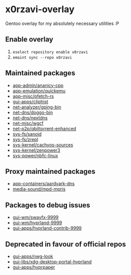 # x0rzavi-overlay
Gentoo overlay for my absolutely necessary utilities :P

## Enable overlay
1. ```eselect repository enable x0rzavi```
2. ```emaint sync --repo x0rzavi```

## Maintained packages
- [app-admin/ananicy-cpp](https://gitlab.com/ananicy-cpp/ananicy-cpp)
- [app-emulation/quickemu](https://github.com/quickemu-project/quickemu)
- [app-misc/pfetch-rs](https://github.com/Gobidev/pfetch-rs)
- [gui-apps/cliphist](https://github.com/sentriz/cliphist)
- [net-analyzer/gping-bin](https://github.com/orf/gping)
- [net-dns/doggo-bin](https://github.com/mr-karan/doggo)
- [net-dns/nextdns](https://github.com/nextdns/nextdns)
- [net-misc/wgcf](https://github.com/ViRb3/wgcf)
- [net-p2p/qbittorrent-enhanced](https://github.com/c0re100/qBittorrent-Enhanced-Edition)
- [sys-fs/sanoid](https://github.com/jimsalterjrs/sanoid)
- [sys-fs/zrepl](https://github.com/zrepl/zrepl)
- [sys-kernel/cachyos-sources](https://github.com/CachyOS/kernel-patches)
- [sys-kernel/zenpower3](https://git.exozy.me/Ta180m/zenpower3)
- [sys-power/nbfc-linux](https://github.com/nbfc-linux/nbfc-linux)

## Proxy maintained packages
- [app-containers/aardvark-dns](https://github.com/containers/aardvark-dns)
- [media-sound/mpd-mpris](https://github.com/natsukagami/mpd-mpris)

## Packages to debug issues
- [gui-wm/swayfx-9999](https://github.com/WillPower3309/swayfx)
- [gui-wm/hyprland-9999](https://github.com/hyprwm/Hyprland)
- [gui-apps/hyprland-contrib-9999](https://github.com/hyprwm/contrib)

## Deprecated in favour of official repos
- [gui-apps/nwg-look](https://github.com/nwg-piotr/nwg-look)
- [gui-libs/xdg-desktop-portal-hyprland](https://github.com/hyprwm/xdg-desktop-portal-hyprland)
- [gui-apps/hyprpaper](https://github.com/hyprwm/hyprpaper)
